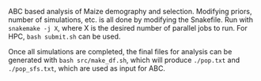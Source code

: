 ABC based analysis of Maize demography and selection. Modifying priors, number of simulations, etc. is all done by modifying the Snakefile. Run with `snakemake -j X`, where X is the desired number of parallel jobs to run. For HPC, `bash submit.sh` can be used.

Once all simulations are completed, the final files for analysis can be generated with
`bash src/make_df.sh`, which will produce  `./pop.txt` and `./pop_sfs.txt`, which are used as input for ABC. 


